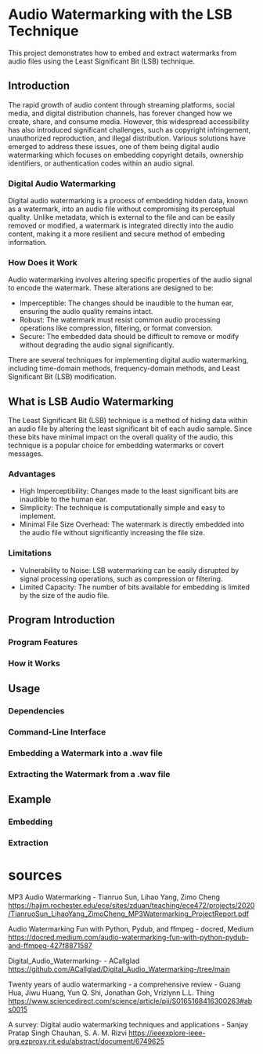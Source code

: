 # Audio Watermarking with the LSB Technique

This project demonstrates how to embed and extract watermarks from audio files using the Least Significant Bit (LSB) technique.

## Introduction

The rapid growth of audio content through streaming platforms, social media, and digital distribution channels, has forever changed how we create, share, and consume media. However, this widespread accessibility has also introduced significant challenges, such as copyright infringement, unauthorized reproduction, and illegal distribution. Various solutions have emerged to address these issues, one of them being digital audio watermarking which focuses on embedding copyright details, ownership identifiers, or authentication codes within an audio signal.

### Digital Audio Watermarking

Digital audio watermarking is a process of embedding hidden data, known as a watermark, into an audio file without compromising its perceptual quality. Unlike metadata, which is external to the file and can be easily removed or modified, a watermark is integrated directly into the audio content, making it a more resilient and secure method of embeding information.

### How Does it Work

Audio watermarking involves altering specific properties of the audio signal to encode the watermark. These alterations are designed to be:

- Imperceptible: The changes should be inaudible to the human ear, ensuring the audio quality remains intact.
- Robust: The watermark must resist common audio processing operations like compression, filtering, or format conversion.
- Secure: The embedded data should be difficult to remove or modify without degrading the audio signal significantly.

There are several techniques for implementing digital audio watermarking, including time-domain methods, frequency-domain methods, and Least Significant Bit (LSB) modification.

## What is LSB Audio Watermarking

The Least Significant Bit (LSB) technique is a method of hiding data within an audio file by altering the least significant bit of each audio sample. Since these bits have minimal impact on the overall quality of the audio, this technique is a popular choice for embedding watermarks or covert messages.

### Advantages

- High Imperceptibility: Changes made to the least significant bits are inaudible to the human ear.
- Simplicity: The technique is computationally simple and easy to implement.
- Minimal File Size Overhead: The watermark is directly embedded into the audio file without significantly increasing the file size.

### Limitations

- Vulnerability to Noise: LSB watermarking can be easily disrupted by signal processing operations, such as compression or filtering.
- Limited Capacity: The number of bits available for embedding is limited by the size of the audio file.


## Program Introduction

### Program Features

### How it Works

## Usage

### Dependencies

### Command-Line Interface

### Embedding a Watermark into a .wav file

### Extracting the Watermark from a .wav file

## Example

### Embedding

### Extraction


# sources
MP3 Audio Watermarking - Tianruo Sun, Lihao Yang, Zimo Cheng
https://hajim.rochester.edu/ece/sites/zduan/teaching/ece472/projects/2020/TianruoSun_LihaoYang_ZimoCheng_MP3Watermarking_ProjectReport.pdf

Audio Watermarking Fun with Python, Pydub, and ffmpeg - docred, Medium
https://docred.medium.com/audio-watermarking-fun-with-python-pydub-and-ffmpeg-427f8871587

Digital_Audio_Watermarking- - ACallglad
https://github.com/ACallglad/Digital_Audio_Watermarking-/tree/main

Twenty years of audio watermarking - a comprehensive review - Guang Hua, Jiwu Huang, Yun Q. Shi, Jonathan Goh, Vrizlynn L.L. Thing
https://www.sciencedirect.com/science/article/pii/S0165168416300263#abs0015

A survey: Digital audio watermarking techniques and applications - Sanjay Pratap Singh Chauhan, S. A. M. Rizvi
https://ieeexplore-ieee-org.ezproxy.rit.edu/abstract/document/6749625
